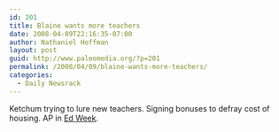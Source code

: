 ```yaml
---
id: 201
title: Blaine wants more teachers
date: 2008-04-09T22:16:35-07:00
author: Nathaniel Hoffman
layout: post
guid: http://www.paleomedia.org/?p=201
permalink: /2008/04/09/blaine-wants-more-teachers/
categories:
  - Daily Newsrack
---
```

Ketchum trying to lure new teachers. Signing bonuses to defray cost of housing. AP in [Ed Week](http://www.edweek.org/ew/articles/2008/04/09/80744idteachershortage_ap.html).